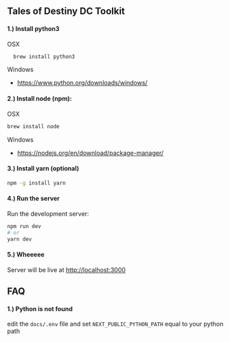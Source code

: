 ## Tales of Destiny DC Toolkit

#### 1.) Install python3

OSX

```bash
  brew install python3
```

Windows

- https://www.python.org/downloads/windows/

#### 2.) Install node (npm):

OSX

```bash
brew install node
```

Windows

- https://nodejs.org/en/download/package-manager/

#### 3.) Install yarn (optional)

```bash
npm -g install yarn
```

#### 4.) Run the server

Run the development server:

```bash
npm run dev
# or
yarn dev
```

#### 5.) Wheeeee

Server will be live at [http://localhost:3000](http://localhost:3000)

## FAQ

#### 1.) Python is not found

edit the `docs/.env` file and set `NEXT_PUBLIC_PYTHON_PATH` equal to your python path
